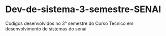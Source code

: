 # Dev-de-sistema-3-semestre-SENAI
Codigos desenvolvidos no 3° semestre do Curso Tecnico em desenvolvimento de sistemas do senai
